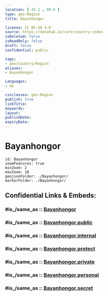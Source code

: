 ```yaml
---
location: [ 45.1 , 99.8 ] 
type: geo-Region
title: Bayanhongor

license: CC BY-SA 4.0
source: https://datahub.io/core/country-codes
isDeleted: false
isReadOnly: false
draft: false
confidential: public

tags:
- geo/Country/Region
aliases:
- Bayanhongor

Languages:
- de

cssclasses: geo-Region
publish: true
linkTitle: 
keywords: 
layout: 
publishDate: 
expiryDate: 
---
```


# Bayanhongor

```leaflet
id: Bayanhongor
zoomFeatures: true 
minZoom: 2 
maxZoom: 18
geojsonFolder: ./Bayanhongor/
markerFolder: ./Bayanhongor/
```


## Confidential Links & Embeds: 

### #is_/same_as :: [Bayanhongor](/_Standards/Earth/Continent/Asia/Asia~East/Mongolia/Provinces~Mongolia/Bayanhongor.md) 

### #is_/same_as :: [Bayanhongor.public](/_public/Earth/Continent/Asia/Asia~East/Mongolia/Provinces~Mongolia/Bayanhongor.public.md) 

### #is_/same_as :: [Bayanhongor.internal](/_internal/Earth/Continent/Asia/Asia~East/Mongolia/Provinces~Mongolia/Bayanhongor.internal.md) 

### #is_/same_as :: [Bayanhongor.protect](/_protect/Earth/Continent/Asia/Asia~East/Mongolia/Provinces~Mongolia/Bayanhongor.protect.md) 

### #is_/same_as :: [Bayanhongor.private](/_private/Earth/Continent/Asia/Asia~East/Mongolia/Provinces~Mongolia/Bayanhongor.private.md) 

### #is_/same_as :: [Bayanhongor.personal](/_personal/Earth/Continent/Asia/Asia~East/Mongolia/Provinces~Mongolia/Bayanhongor.personal.md) 

### #is_/same_as :: [Bayanhongor.secret](/_secret/Earth/Continent/Asia/Asia~East/Mongolia/Provinces~Mongolia/Bayanhongor.secret.md)


